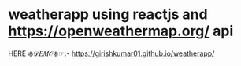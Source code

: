 # weatherapp using reactjs and https://openweathermap.org/ api
HERE ❄️𝒟𝐸𝑀𝒪❄️☞:- https://girishkumar01.github.io/weatherapp/
